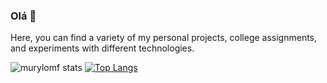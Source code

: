 ### Olá 👋

Here, you can find a variety of my personal projects, college assignments, and experiments with different technologies.

![murylomf stats](https://github-readme-stats.vercel.app/api?username=murylomf&show_icons=true&bg_color=00000000) [![Top Langs](https://github-readme-stats.vercel.app/api/top-langs/?username=murylomf&layout=compact&hide_progress=true)](https://github.com/anuraghazra/github-readme-stats)
